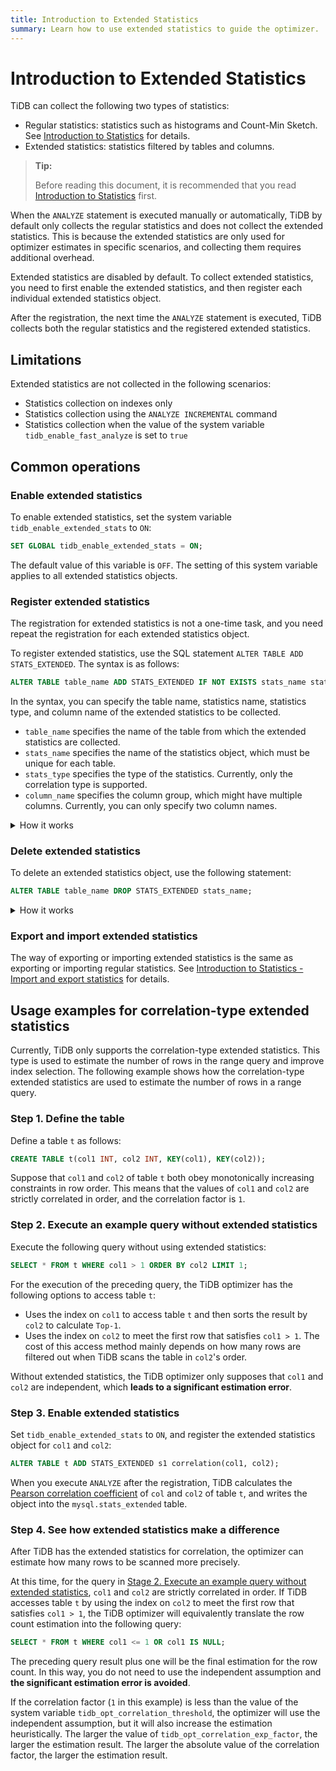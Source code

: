 ```yaml
---
title: Introduction to Extended Statistics
summary: Learn how to use extended statistics to guide the optimizer.
---
```


# Introduction to Extended Statistics

TiDB can collect the following two types of statistics:

- Regular statistics: statistics such as histograms and Count-Min Sketch. See [Introduction to Statistics](/statistics.md) for details.
- Extended statistics: statistics filtered by tables and columns.

> **Tip:**
>
> Before reading this document, it is recommended that you read [Introduction to Statistics](/statistics.md) first.

When the `ANALYZE` statement is executed manually or automatically, TiDB by default only collects the regular statistics and does not collect the extended statistics. This is because the extended statistics are only used for optimizer estimates in specific scenarios, and collecting them requires additional overhead.

Extended statistics are disabled by default. To collect extended statistics, you need to first enable the extended statistics, and then register each individual extended statistics object.

After the registration, the next time the `ANALYZE` statement is executed, TiDB collects both the regular statistics and the registered extended statistics.

## Limitations

Extended statistics are not collected in the following scenarios:

- Statistics collection on indexes only
- Statistics collection using the `ANALYZE INCREMENTAL` command
- Statistics collection when the value of the system variable `tidb_enable_fast_analyze` is set to `true`

## Common operations

### Enable extended statistics

To enable extended statistics, set the system variable `tidb_enable_extended_stats` to `ON`:

```sql
SET GLOBAL tidb_enable_extended_stats = ON;
```

The default value of this variable is `OFF`. The setting of this system variable applies to all extended statistics objects.

### Register extended statistics

The registration for extended statistics is not a one-time task, and you need repeat the registration for each extended statistics object.

To register extended statistics, use the SQL statement `ALTER TABLE ADD STATS_EXTENDED`. The syntax is as follows:

```sql
ALTER TABLE table_name ADD STATS_EXTENDED IF NOT EXISTS stats_name stats_type(column_name, column_name...);
```

In the syntax, you can specify the table name, statistics name, statistics type, and column name of the extended statistics to be collected.

- `table_name` specifies the name of the table from which the extended statistics are collected.
- `stats_name` specifies the name of the statistics object, which must be unique for each table.
- `stats_type` specifies the type of the statistics. Currently, only the correlation type is supported.
- `column_name` specifies the column group, which might have multiple columns. Currently, you can only specify two column names.

<details>
<summary> How it works</summary>

To improve access performance, each TiDB node maintains a cache in the system table `mysql.stats_extended` for extended statistics. After you register the extended statistics, the next time the `ANALYZE` statement is executed, TiDB will collect the extended statistics if the system table `mysql.stats_extended` has the corresponding objects.

Each row in the `mysql.stats_extended` table has a `version` column. Once a row is updated, the value of `version` is increased. In this way, TiDB loads the table into memory incrementally, instead of fully.

TiDB loads `mysql.stats_extended` periodically to ensure that the cache is kept the same as the data in the table.

> **Warning:**
>
> It is **NOT RECOMMENDED** to directly operate on the `mysql.stats_extended` system table. Otherwise, inconsistent caches occur on different TiDB nodes.
>
> If you have mistakenly operated on the table, you can execute the following statement on each TiDB node. Then the current cache will be cleared and the `mysql.stats_extended` table will be fully reloaded:
>
> ```sql
> ADMIN RELOAD STATS_EXTENDED;
> ```

</details>

### Delete extended statistics

To delete an extended statistics object, use the following statement:

```sql
ALTER TABLE table_name DROP STATS_EXTENDED stats_name;
```

<details>
<summary>How it works</summary>

After you execute the statement, TiDB marks the value of the corresponding object in `mysql.stats_extended`'s column `status` to `2`, instead of deleting the object directly.

Other TiDB nodes will read this change and delete the object in their memory cache. The background garbage collection will delete the object eventually.

> **Warning:**
>
> It is **NOT RECOMMENDED** to directly operate on the `mysql.stats_extended` system table. Otherwise, inconsistent caches occur on different TiDB nodes.
>
> If you have mistakenly operated on the table, you can use the following statement on each TiDB node. Then the current cache will be cleared and the `mysql.stats_extended` table will be fully reloaded:
>
> ```sql
> ADMIN RELOAD STATS_EXTENDED;
> ```

</details>

### Export and import extended statistics

The way of exporting or importing extended statistics is the same as exporting or importing regular statistics. See [Introduction to Statistics - Import and export statistics](/statistics.md#import-and-export-statistics) for details.

## Usage examples for correlation-type extended statistics

Currently, TiDB only supports the correlation-type extended statistics. This type is used to estimate the number of rows in the range query and improve index selection. The following example shows how the correlation-type extended statistics are used to estimate the number of rows in a range query.

### Step 1. Define the table

Define a table `t` as follows:

```sql
CREATE TABLE t(col1 INT, col2 INT, KEY(col1), KEY(col2));
```

Suppose that `col1` and `col2` of table `t` both obey monotonically increasing constraints in row order. This means that the values of `col1` and `col2` are strictly correlated in order, and the correlation factor is `1`.

### Step 2. Execute an example query without extended statistics

Execute the following query without using extended statistics:

```sql
SELECT * FROM t WHERE col1 > 1 ORDER BY col2 LIMIT 1;
```

For the execution of the preceding query, the TiDB optimizer has the following options to access table `t`:

- Uses the index on `col1` to access table `t` and then sorts the result by `col2` to calculate `Top-1`.
- Uses the index on `col2` to meet the first row that satisfies `col1 > 1`. The cost of this access method mainly depends on how many rows are filtered out when TiDB scans the table in `col2`'s order.

Without extended statistics, the TiDB optimizer only supposes that `col1` and `col2` are independent, which **leads to a significant estimation error**.

### Step 3. Enable extended statistics

Set `tidb_enable_extended_stats` to `ON`, and register the extended statistics object for `col1` and `col2`:

```sql
ALTER TABLE t ADD STATS_EXTENDED s1 correlation(col1, col2);
```

When you execute `ANALYZE` after the registration, TiDB calculates the [Pearson correlation coefficient](https://en.wikipedia.org/wiki/Pearson_correlation_coefficient) of `col` and `col2` of table `t`, and writes the object into the `mysql.stats_extended` table.

### Step 4. See how extended statistics make a difference

After TiDB has the extended statistics for correlation, the optimizer can estimate how many rows to be scanned more precisely.

At this time, for the query in [Stage 2. Execute an example query without extended statistics](#stage-2-execute-an-example-query-without-extended-statistics), `col1` and `col2` are strictly correlated in order. If TiDB accesses table `t` by using the index on `col2` to meet the first row that satisfies `col1 > 1`, the TiDB optimizer will equivalently translate the row count estimation into the following query:

```sql
SELECT * FROM t WHERE col1 <= 1 OR col1 IS NULL;
```

The preceding query result plus one will be the final estimation for the row count. In this way, you do not need to use the independent assumption and **the significant estimation error is avoided**.

If the correlation factor (`1` in this example) is less than the value of the system variable `tidb_opt_correlation_threshold`, the optimizer will use the independent assumption, but it will also increase the estimation heuristically. The larger the value of `tidb_opt_correlation_exp_factor`, the larger the estimation result. The larger the absolute value of the correlation factor, the larger the estimation result.
